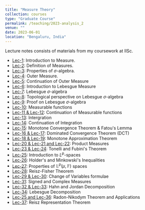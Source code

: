 ```yaml
---
title: "Measure Theory"
collection: courses
type: "Graduate Course"
permalink: /teaching/2023-analysis_2
venue: ""
date: 2023-06-01
location: "Bengaluru, India"
---
```


Lecture notes consists of materials from my coursework at IISc.

- [Lec-1](https://drive.google.com/drive/folders/1h1369Foi1jN8YwV_3U86VLnzjtmkHEO7): Introduction to Measure.
- [Lec-2](https://drive.google.com/drive/folders/1h1369Foi1jN8YwV_3U86VLnzjtmkHEO7): Definition of Measures.
- [Lec-3](https://drive.google.com/drive/folders/1h1369Foi1jN8YwV_3U86VLnzjtmkHEO7): Properties of $\sigma$-algebra.
- [Lec-4](https://drive.google.com/drive/folders/1h1369Foi1jN8YwV_3U86VLnzjtmkHEO7): Outer Measure.
- [Lec-5](https://drive.google.com/drive/folders/1h1369Foi1jN8YwV_3U86VLnzjtmkHEO7): Continuation of Outer Measure
- [Lec-6](https://drive.google.com/drive/folders/1h1369Foi1jN8YwV_3U86VLnzjtmkHEO7): Introduction to Lebesgue Measure
- [Lec-7](https://drive.google.com/drive/folders/1h1369Foi1jN8YwV_3U86VLnzjtmkHEO7): Lebesgue $\sigma$-algebra
- [Lec-8](https://drive.google.com/drive/folders/1h1369Foi1jN8YwV_3U86VLnzjtmkHEO7): Topological perspective on Lebesgue $\sigma$-algebra
- [Lec-9](https://drive.google.com/drive/folders/1h1369Foi1jN8YwV_3U86VLnzjtmkHEO7): Proof on Lebesgue $\sigma$-algebra
- [Lec-10](https://drive.google.com/drive/folders/1h1369Foi1jN8YwV_3U86VLnzjtmkHEO7): Measurable functions
- [Lec-11 & Lec-12](https://drive.google.com/drive/folders/1h1369Foi1jN8YwV_3U86VLnzjtmkHEO7): Continuation of Measurable functions
- [Lec-13](https://drive.google.com/drive/folders/1h1369Foi1jN8YwV_3U86VLnzjtmkHEO7): Intergration
- [Lec-14](https://drive.google.com/drive/folders/1h1369Foi1jN8YwV_3U86VLnzjtmkHEO7): Continuation of Integration
- [Lec-15](https://drive.google.com/drive/folders/1h1369Foi1jN8YwV_3U86VLnzjtmkHEO7): Monotone Convergence
Theorem  & Fatou's Lemma
- [Lec-16 & Lec-17](https://drive.google.com/drive/folders/1h1369Foi1jN8YwV_3U86VLnzjtmkHEO7): Dominated Convergence Theorem (DCT)
- [Lec-18 & Lec-19](https://drive.google.com/drive/folders/1h1369Foi1jN8YwV_3U86VLnzjtmkHEO7): Monotone Approximation Theorem
- [Lec-20 & Lec-21 and Lec-22](https://drive.google.com/drive/folders/1h1369Foi1jN8YwV_3U86VLnzjtmkHEO7): Product Measures
- [Lec-23 & Lec-24](https://drive.google.com/drive/folders/1h1369Foi1jN8YwV_3U86VLnzjtmkHEO7): Tonelli and Fubini's Theorem
- [Lec-25](https://drive.google.com/drive/folders/1h1369Foi1jN8YwV_3U86VLnzjtmkHEO7): Introduction to $L^p$-spaces
- [Lec-26](https://drive.google.com/drive/folders/1h1369Foi1jN8YwV_3U86VLnzjtmkHEO7): Holder's and Minkowski's Inequalities
- [Lec-27](https://drive.google.com/drive/folders/1h1369Foi1jN8YwV_3U86VLnzjtmkHEO7`): Properties of $\mathbb{L}^p(\mu,\mathbb{F})$ spaces
- [Lec-28](https://drive.google.com/drive/folders/1h1369Foi1jN8YwV_3U86VLnzjtmkHEO7): Reisz-Fisher Theorem
- [Lec-29 & Lec-30](https://drive.google.com/drive/folders/1h1369Foi1jN8YwV_3U86VLnzjtmkHEO7): Change of Variables formulae
- [Lec-31](https://drive.google.com/drive/folders/1h1369Foi1jN8YwV_3U86VLnzjtmkHEO7): Signed and Complex Measures
- [Lec-32 & Lec-33](https://drive.google.com/drive/folders/1h1369Foi1jN8YwV_3U86VLnzjtmkHEO7): Hahn and Jordan Decomposition
- [Lec-34](https://drive.google.com/drive/folders/1h1369Foi1jN8YwV_3U86VLnzjtmkHEO7): Lebesgue Decomposition
- [Lec-25 and Lec-36](https://drive.google.com/drive/folders/1h1369Foi1jN8YwV_3U86VLnzjtmkHEO7): Radon-Nikodym Theorem and Applications
- [Lec-37](https://drive.google.com/drive/folders/1h1369Foi1jN8YwV_3U86VLnzjtmkHEO7): Reisz Representation Theorem
